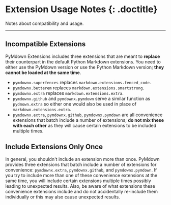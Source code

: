 # Extension Usage Notes {: .doctitle}
Notes about compatibility and usage.

---

## Incompatible Extensions
PyMdown Extensions includes three extensions that are meant to **replace** their counterpart in the default Python Markdown extensions.  You need to either use the PyMdown version or use the Python Markdown version; **they cannot be loaded at the same time**.

- `pymdownx.superfences` replaces `markdown.extensions.fenced_code`.
- `pymdownx.betterem` replaces `markdown.extensions.smartstrong`.
- `pymdownx.extra` replaces `markdown.extensions.extra`.
- `pymdownx.github` and `pymdownx.pymdown` serve a similar function as `pydmown.extra` so either one would also be used in place of `markdown.extensions.extra`.
- `pymdownx.extra`, `pymdownx.github`, `pymdownx.pymdown` are all convenience extensions that batch include a number of extensions; **do not mix these with each other** as they will cause certain extensions to be included multiple times.

## Include Extensions Only Once
In general, you shouldn't include an extension more than once.  PyMdown provides three extensions that batch include a number of extensions for convenience: `pymdownx.extra`, `pymdownx.github`, and `pymdownx.pymdown`.  If you try to include more than one of these convenience extensions at the same time, you will include certain extensions multiple times possibly leading to unexpected results.  Also, be aware of what extensions these convenience extensions include and do not accidentally re-include them individually or this may also cause unexpected results.
